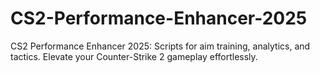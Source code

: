# CS2-Performance-Enhancer-2025
CS2 Performance Enhancer 2025: Scripts for aim training, analytics, and tactics. Elevate your Counter-Strike 2 gameplay effortlessly.
